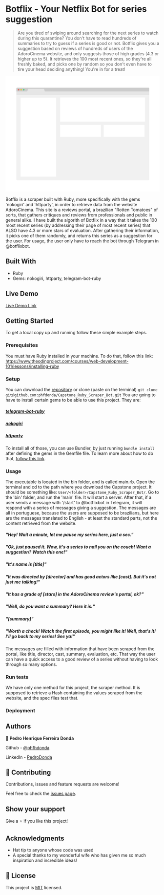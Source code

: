 # Botflix - Your Netflix Bot for series suggestion

> Are you tired of swiping around searching for the next series to watch during this quarantine? You don't have to read hundreds of summaries to try to guess if a series is good or not. Botflix gives you a suggestion based on reviews of hundreds of users of the AdoroCinema website, and only suggests those of high grades (4.3 or higher up to 5). It retrieves the 100 most recent ones, so they're all freshly baked, and picks one by random so you don't even have to tire your head deciding anything! You're in for a treat!

![screenshot](./app_screenshot.png)

Botflix is a scraper built with Ruby, more specifically with the gems 'nokogiri' and 'httparty', in order to retrieve data from the website AdoroCinema. This site is a reviews portal, a brazilian "Rotten Tomatoes" of sorts, that gathers critiques and reviews from professionals and public in general alike. 
I have built the algorith of Botflix in a way that it takes the 100 most recent series (by addressing their page of most recent series) that ALSO have 4.3 or more stars of evaluation. After gathering their information, it picks one of them randomly, and returns this series as a suggestion for the user. 
For usage, the user only have to reach the bot through Telegram in @botflixbot.

## Built With

- Ruby
- Gems: nokogiri, httparty, telegram-bot-ruby

## Live Demo

[Live Demo Link](https://livedemo.com)


## Getting Started

To get a local copy up and running follow these simple example steps.

### Prerequisites
You must have Ruby installed in your machine. To do that, follow this link: https://www.theodinproject.com/courses/web-development-101/lessons/installing-ruby

### Setup
You can download the [repository](https://github.com/phfdonda/Capstone_Ruby_Scraper_Bot) or clone (paste on the terminal) ```git clone git@github.com:phfdonda/Capstone_Ruby_Scraper_Bot.git```
You are going to have to install certain gems to be able to use this project. They are:

##### [telegram-bot-ruby](https://github.com/telegram-bot-rb/telegram-bot)
##### [nokogiri](https://nokogiri.org/tutorials/installing_nokogiri.html#install-with-included-libraries-recommended)
##### [httparty](https://github.com/jnunemaker/httparty)
To install all of those, you can use Bundler, by just running ```bundle install``` after defining the gems in the Gemfile file. To learn more about how to do that, [follow this link](https://bundler.io/v2.0/man/bundle-install.1.html). 

### Usage
The executable is located in the bin folder, and is called main.rb. Open the terminal and cd to the path where you download the Capstone project. It should be something like: ```User/<folder>/Capstone_Ruby_Scraper_Bot/```. Go to the 'bin' folder, and run the 'main' file. It will start a server. After that, if a user sends a message with '/start' to @botflixbot in Telegram, it will respond with a series of messages giving a suggestion. 
The messages are all in portuguese, because the users are supposed to be brazilians, but here are the messages translated to English - at least the standard parts, not the content retrieved from the website.
##### "Hey! Wait a minute, let me pause my series here, just a sec."
##### "Ok, just paused it. Wow, it's a series to nail you on the couch! Want a suggestion? Watch this one!"
##### "It's name is [title]"
##### "It was directed by [director] and has good actors like [cast]. But it's not just me talking!"
##### "It has a grade of [stars] in the AdoroCinema review's portal, ok?"
##### "Well, do you want a summary? Here it is:"
##### "[summary]"
##### "Worth a check! Watch the first episode, you might like it! Well, that's it! I'll go back to my series! See ya!"

The messages are filled with information that have been scraped from the portal, like title, director, cast, summary, evaluation, etc. That way the user can have a quick access to a good review of a series without having to look through so many options.

### Run tests
We have only one method for this project, the scraper method. It is supposed to retrieve a Hash containing the values scraped from the website, and the spec files test that.

### Deployment



## Authors

👤 **Pedro Henrique Ferreira Donda**



Github - [@phfhdonda](https://github.com/phfdonda)

LinkedIn - [PedroDonda](https://www.linkedin.com/in/pedro-donda-808621bb/)

## 🤝 Contributing

Contributions, issues and feature requests are welcome!

Feel free to check the [issues page](issues/).

## Show your support

Give a ⭐️ if you like this project!

## Acknowledgments

- Hat tip to anyone whose code was used
- A special thanks to my wonderful wife who has given me so much inspiration and incredible ideas!

## 📝 License

This project is [MIT](lic.url) licensed.
